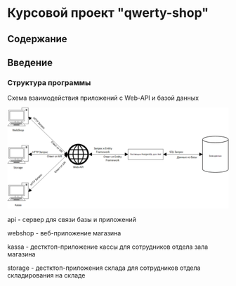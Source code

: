 # Курсовой проект "qwerty-shop"

## Содержание

## Введение

### Структура программы

Схема взаимодействия приложений с Web-API и базой данных

![img_scheme_connections](materials/image/img_scheme_connections.png)

api - сервер для связи базы и приложений

webshop - веб-приложение магазина

kassa - дестктоп-приложение кассы для сотрудников отдела зала магазина

storage - дестктоп-приложения склада для сотрудников отдела складирования на складе
